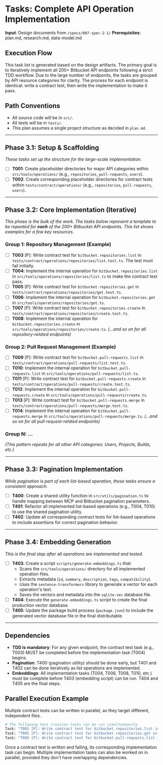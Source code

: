 # Tasks: Complete API Operation Implementation

**Input**: Design documents from `/specs/007-spec-2-1/`
**Prerequisites**: plan.md, research.md, data-model.md

## Execution Flow
This task list is generated based on the design artifacts. The primary goal is to iteratively implement all 200+ Bitbucket API endpoints following a strict TDD workflow. Due to the large number of endpoints, the tasks are grouped by API resource categories for clarity. The process for each endpoint is identical: write a contract test, then write the implementation to make it pass.

## Path Conventions
- All source code will be in `src/`.
- All tests will be in `tests/`.
- This plan assumes a single project structure as decided in `plan.md`.

---

## Phase 3.1: Setup & Scaffolding
*These tasks set up the structure for the large-scale implementation.*

- [ ] **T001**: Create placeholder directories for major API categories within `src/tools/operations/` (e.g., `repositories`, `pull-requests`, `users`).
- [ ] **T002**: Create corresponding placeholder directories for contract tests within `tests/contract/operations/` (e.g., `repositories`, `pull-requests`, `users`).

---

## Phase 3.2: Core Implementation (Iterative)
*This phase is the bulk of the work. The tasks below represent a template to be repeated for **each** of the 200+ Bitbucket API endpoints. This list shows examples for a few key resources.*

### Group 1: Repository Management (Example)
- [ ] **T003** [P]: Write contract test for `bitbucket.repositories.list` in `tests/contract/operations/repositories/list.test.ts`. The test must fail initially.
- [ ] **T004**: Implement the internal operation for `bitbucket.repositories.list` in `src/tools/operations/repositories/list.ts` to make the contract test pass.
- [ ] **T005** [P]: Write contract test for `bitbucket.repositories.get` in `tests/contract/operations/repositories/get.test.ts`.
- [ ] **T006**: Implement the internal operation for `bitbucket.repositories.get` in `src/tools/operations/repositories/get.ts`.
- [ ] **T007** [P]: Write contract test for `bitbucket.repositories.create` in `tests/contract/operations/repositories/create.test.ts`.
- [ ] **T008**: Implement the internal operation for `bitbucket.repositories.create` in `src/tools/operations/repositories/create.ts`.
*(...and so on for all repository-related endpoints)*

### Group 2: Pull Request Management (Example)
- [ ] **T009** [P]: Write contract test for `bitbucket.pull-requests.list` in `tests/contract/operations/pull-requests/list.test.ts`.
- [ ] **T010**: Implement the internal operation for `bitbucket.pull-requests.list` in `src/tools/operations/pull-requests/list.ts`.
- [ ] **T011** [P]: Write contract test for `bitbucket.pull-requests.create` in `tests/contract/operations/pull-requests/create.test.ts`.
- [ ] **T012**: Implement the internal operation for `bitbucket.pull-requests.create` in `src/tools/operations/pull-requests/create.ts`.
- [ ] **T013** [P]: Write contract test for `bitbucket.pull-requests.merge` in `tests/contract/operations/pull-requests/merge.test.ts`.
- [ ] **T014**: Implement the internal operation for `bitbucket.pull-requests.merge` in `src/tools/operations/pull-requests/merge.ts`.
*(...and so on for all pull-request-related endpoints)*

### Group N: ...
*(This pattern repeats for all other API categories: Users, Projects, Builds, etc.)*

---

## Phase 3.3: Pagination Implementation
*While pagination is part of each list-based operation, these tasks ensure a consistent approach.*

- [ ] **T400**: Create a shared utility function in `src/utils/pagination.ts` to handle mapping between MCP and Bitbucket pagination parameters.
- [ ] **T401**: Refactor all implemented list-based operations (e.g., T004, T010) to use the shared pagination utility.
- [ ] **T402**: Update all corresponding contract tests for list-based operations to include assertions for correct pagination behavior.

---

## Phase 3.4: Embedding Generation
*This is the final step after all operations are implemented and tested.*

- [ ] **T403**: Create a script `scripts/generate-embeddings.ts` that:
    - Scans the `src/tools/operations/` directory for all implemented operation files.
    - Extracts metadata (`id`, `summary`, `description`, `tags`, `compatibility`).
    - Uses the `sentence-transformers` library to generate a vector for each operation's text.
    - Saves the vectors and metadata into the `sqlite-vec` database file.
- [ ] **T404**: Execute the `generate-embeddings.ts` script to create the final production vector database.
- [ ] **T405**: Update the package build process (`package.json`) to include the generated vector database file in the final distributable.

---

## Dependencies
- **TDD is mandatory**: For any given endpoint, the contract test task (e.g., T003) MUST be completed before the implementation task (T004) begins.
- **Pagination**: T400 (pagination utility) should be done early, but T401 and T402 can be done iteratively as list operations are implemented.
- **Embeddings**: All implementation tasks (T004, T006, T008, T010, etc.) must be complete before T403 (embedding script) can be run. T404 and T405 are the final steps.

## Parallel Execution Example
Multiple contract tests can be written in parallel, as they target different, independent files.

```bash
# The following test creation tasks can be run simultaneously
Task: "T003 [P]: Write contract test for bitbucket.repositories.list in tests/contract/operations/repositories/list.test.ts"
Task: "T005 [P]: Write contract test for bitbucket.repositories.get in tests/contract/operations/repositories/get.test.ts"
Task: "T009 [P]: Write contract test for bitbucket.pull-requests.list in tests/contract/operations/pull-requests/list.test.ts"
```

Once a contract test is written and failing, its corresponding implementation task can begin. Multiple implementation tasks can also be worked on in parallel, provided they don't have overlapping dependencies.

